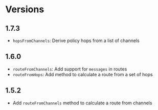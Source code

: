 # Versions

## 1.7.3

- `hopsFromChannels`: Derive policy hops from a list of channels

## 1.6.0

- `routeFromChannels`: Add support for `messages` in routes
- `routeFromHops`: Add method to calculate a route from a set of hops

## 1.5.2

- Add `routeFromChannels` method to calculate a route from channels
